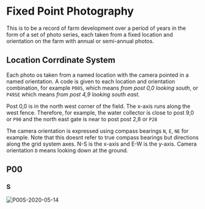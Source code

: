 # Fixed Point Photography

This is to be a record of farm development over a period of years in the form of a set of photo series, each taken from a fixed location and orientation on the farm with annual or semi-annual photos.

## Location Corrdinate System

Each photo os taken from a named location with the camera pointed in a named orientation. A code is given to each location and orientation combination, for example `P00S`, which means _from post 0,0 looking south_, or `P49SE` which means _from post 4,9 looking south east_.

Post 0,0 is in the north west corner of the field. The x-axis runs along the west fence. Therefore, for example, the water collector is close to post 9,0 or `P90` and the north east gate is near to post post 2,8 or `P28`

The camera orientation is expressed using compass bearings `N`, `E`, `NE` for example. Note that this doesnt refer to true compass bearings but directions along the grid system axes. N-S is the x-axis and E-W is the y-axis. Camera orientation `D` means looking down at the ground.

## P00

### S

![P00S-2020-05-14](/FixedPointPhotography/2020-05-14/P00lS "2020-05-14")